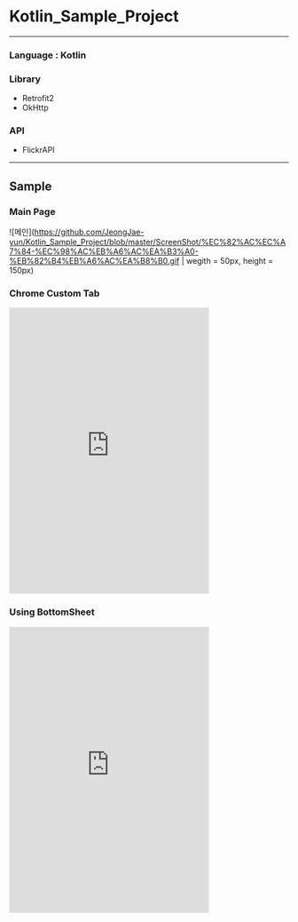 # Kotlin_Sample_Project

* * *

### Language : Kotlin     
### Library    
- Retrofit2
- OkHttp      
### API
- FlickrAPI   


* * *
## Sample
### Main Page
![메인](https://github.com/JeongJae-yun/Kotlin_Sample_Project/blob/master/ScreenShot/%EC%82%AC%EC%A7%84-%EC%98%AC%EB%A6%AC%EA%B3%A0-%EB%82%B4%EB%A6%AC%EA%B8%B0.gif | wegith = 50px, height = 150px)

### Chrome Custom Tab
<iframe width="360" height="515" src="https://youtu.be/nKxtADWivRM" frameborder="0" allowfullscreen></iframe>

### Using BottomSheet 
<iframe width="360" height="515" src="https://youtu.be/_Nx2hD56EKM" frameborder="0" allowfullscreen></iframe>

